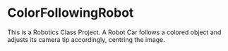 # ColorFollowingRobot
This is a Robotics Class Project. A Robot Car follows a colored object and adjusts its camera tip accordingly, centring the image.
